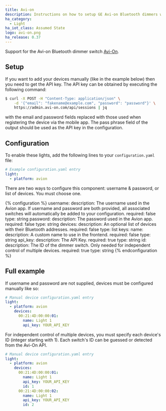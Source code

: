```yaml
---
title: Avi-on
description: Instructions on how to setup GE Avi-on Bluetooth dimmers within Home Assistant.
ha_category:
  - Light
ha_iot_class: Assumed State
logo: avi-on.png
ha_release: 0.37
---
```


Support for the Avi-on Bluetooth dimmer switch [Avi-On](https://avi-on.com/).

## Setup

If you want to add your devices manually (like in the example below) then you need to get the API key. The API key can be obtained by executing the following command:

```bash
$ curl -X POST -H "Content-Type: application/json" \
    -d '{"email": "fakename@example.com", "password": "password"}' \
    https://admin.avi-on.com/api/sessions | jq
```

with the email and password fields replaced with those used when registering the device via the mobile app. The pass phrase field of the output should be used as the API key in the configuration.

## Configuration

To enable these lights, add the following lines to your `configuration.yaml` file:

```yaml
# Example configuration.yaml entry
light:
  - platform: avion
```

There are two ways to configure this component: username & password, or list of devices. You must choose one.

{% configuration %}
username:
  description: The username used in the Avion app. If username and password are both provided, all associated switches will automatically be added to your configuration.
  required: false
  type: string
password:
  description: The password used in the Avion app.
  required: false
  type: string
devices:
  description: An optional list of devices with their Bluetooth addresses.
  required: false
  type: list
  keys:
    name:
      description: A custom name to use in the frontend.
      required: false
      type: string
    api_key:
      description: The API Key.
      required: true
      type: string
    id:
      description: The ID of the dimmer switch. Only needed for independent control of multiple devices.
      required: true
      type: string
{% endconfiguration %}

## Full example

If username and password are not supplied, devices must be configured manually like so:

```yaml
# Manual device configuration.yaml entry
light:
  - platform: avion
    devices:
      00:21:4D:00:00:01:
        name: Light 1
        api_key: YOUR_API_KEY
```

For independent control of multiple devices, you must specify each device's ID (integer starting with 1). Each switch's ID can be guessed or detected from the Avi-On API.

```yaml
# Manual device configuration.yaml entry
light:
  - platform: avion
    devices:
      00:21:4D:00:00:01:
        name: Light 1
        api_key: YOUR_API_KEY
        id: 1
      00:21:4D:00:00:02:
        name: Light 1
        api_key: YOUR_API_KEY
        id: 2
```
